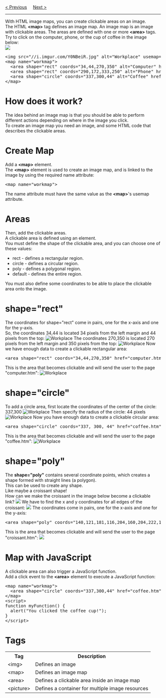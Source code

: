 <a href="/HTML/Images/Main.md">&lt; Previous</a>
&nbsp;&nbsp;&nbsp;
<a href="/HTML/Images/Background.md">Next &gt;</a>
<hr>
With HTML image maps, you can create clickable areas on an image.
<br>
The HTML <b>&lt;map&gt;</b> tag defines an image map. An image map is an image with clickable areas. The areas are defined with one or more <b>&lt;area&gt;</b> tags.
<br>
Try to click on the computer, phone, or the cup of coffee in the image below:
<br>
<img src="https://i.imgur.com/Y0NBeiR.jpg">
<pre>
&lt;img src="//i.imgur.com/Y0NBeiR.jpg" alt="Workplace" usemap="#workmap"&gt;
&lt;map name="workmap"&gt;
  &lt;area shape="rect" coords="34,44,270,350" alt="Computer" href="computer.htm"&gt;
  &lt;area shape="rect" coords="290,172,333,250" alt="Phone" href="phone.htm"&gt;
  &lt;area shape="circle" coords="337,300,44" alt="Coffee" href="coffee.htm"&gt;
&lt;/map&gt;
</pre>
<h1>How does it work?</h1>
The idea behind an image map is that you should be able to perform different actions depending on where in the image you click.
<br>
To create an image map you need an image, and some HTML code that describes the clickable areas.
<h1>Create Map</h1>
Add a <b>&lt;map&gt;</b> element.
<br>
The <b>&lt;map&gt;</b> element is used to create an image map, and is linked to the image by using the required name attribute:
<pre>&lt;map name="workmap"&gt;</pre>
The name attribute must have the same value as the <b>&lt;map&gt;</b>'s usemap attribute.
<h1>Areas</h1>
Then, add the clickable areas.
<br>
A clickable area is defined using an <area> element.
<br>
You must define the shape of the clickable area, and you can choose one of these values:
<ul>
  <li>rect - defines a rectangular region.</li>
  <li>circle - defines a circular region.</li>
  <li>poly - defines a polygonal region.</li>
  <li>default - defines the entire region.</li>
</ul>
You must also define some coordinates to be able to place the clickable area onto the image.
<h1>shape="rect"</h1>
The coordinates for shape="rect" come in pairs, one for the x-axis and one for the y-axis.
<br>
So, the coordinates 34,44 is located 34 pixels from the left margin and 44 pixels from the top:
<img src="https://i.imgur.com/k8M6m8z.png" alt="Workplace">
The coordinates 270,350 is located 270 pixels from the left margin and 350 pixels from the top:
<img src="https://i.imgur.com/GPLFVL4.png" alt="Workplace">
Now we have enough data to create a clickable rectangular area:
<pre>&lt;area shape="rect" coords="34,44,270,350" href="computer.htm"&gt;</pre>
This is the area that becomes clickable and will send the user to the page "computer.htm":
<img src="https://i.imgur.com/eQPq0CJ.png" alt="Workplace">
<h1>shape="circle"</h1>
To add a circle area, first locate the coordinates of the center of the circle: 337,300
<img src="https://i.imgur.com/veu2ESe.png" alt="Workplace">
Then specify the radius of the circle: 44 pixels
<img src="https://i.imgur.com/jw4hyL9.png" alt="Workplace">
Now you have enough data to create a clickable circular area:
<pre>&lt;area shape="circle" coords="337, 300, 44" href="coffee.htm"&gt;</pre>
This is the area that becomes clickable and will send the user to the page "coffee.htm":
<img src="https://i.imgur.com/gmRkzzo.png" alt="Workplace">
<h1>shape="poly"</h1>
The <b>shape="poly"</b> contains several coordinate points, which creates a shape formed with straight lines (a polygon).
<br>
This can be used to create any shape.
<br>
Like maybe a croissant shape!
<br>
How can we make the croissant in the image below become a clickable link?
<img src="https://i.imgur.com/Tc0gsM8.jpg">
We have to find the x and y coordinates for all edges of the croissant:
<img src="https://i.imgur.com/HaSiTw4.jpg">
The coordinates come in pairs, one for the x-axis and one for the y-axis:
<pre>&lt;area shape="poly" coords="140,121,181,116,204,160,204,222,191,270,140,329,85,355,58,352,37,322,40,259,103,161,128,147" href="croissant.htm"&gt;</pre>
This is the area that becomes clickable and will send the user to the page "croissant.htm":
<img src="https://i.imgur.com/TY7JJiy.jpg">
<h1>Map with JavaScript</h1>
A clickable area can also trigger a JavaScript function.
<br>
Add a click event to the <b>&lt;area&gt;</b> element to execute a JavaScript function:
<pre>
&lt;map name="workmap"&gt;
  &lt;area shape="circle" coords="337,300,44" href="coffee.htm" onclick="myFunction()"&gt;
&lt;/map&gt;
&lt;script&gt;
function myFunction() {
  alert("You clicked the coffee cup!");
}
&lt;/script&gt;
</pre>
<h1>Tags</h1>
<table class="ws-table-all notranslate">
  <tr>
    <th>Tag</th>
    <th>Description</th>
  </tr>
  <tr>
    <td>&lt;img&gt;</td>
    <td>Defines an image</td>
  </tr>
  <tr>
    <td>&lt;map&gt;</td>
    <td>Defines an image map</td>
  </tr>
  <tr>
    <td>&lt;area&gt;</td>
    <td>Defines a clickable area inside an image map</td>
  </tr>
  <tr>
    <td>&lt;picture&gt;</td>
    <td>Defines a container for multiple image resources</td>
  </tr>
</table>
